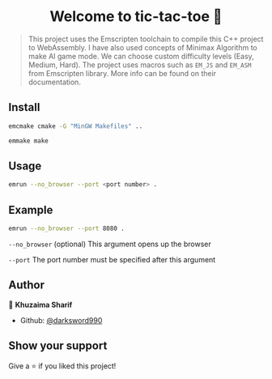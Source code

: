 <h1 align="center">Welcome to tic-tac-toe 👋</h1>

> This project uses the Emscripten toolchain to compile this C++ project to WebAssembly. I have also used concepts of Minimax Algorithm to make AI game mode. We can choose custom difficulty levels (Easy, Medium, Hard). The project uses macros such as `EM_JS` and `EM_ASM` from Emscripten library. More info can be found on their documentation.

## Install

```sh
emcmake cmake -G "MinGW Makefiles" ..

emmake make
```

## Usage

```sh
emrun --no_browser --port <port number> .
```

## Example

```sh
emrun --no_browser --port 8080 .
```

`--no_browser` (optional) This argument opens up the browser

`--port` The port number must be specified after this argument

## Author

👤 **Khuzaima Sharif**

* Github: [@darksword990](https://github.com/darksword990)

## Show your support

Give a ⭐️ if you liked this project!
